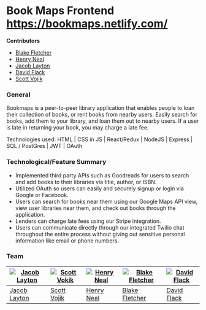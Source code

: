 # Book Maps Frontend https://bookmaps.netlify.com/

**Contributors**

- [Blake Fletcher](https://github.com/blkfltchr)
- [Henry Neal](https://github.com/henron1)
- [Jacob Layton](https://github.com/JacobLayton)
- [David Flack](https://github.com/Zooheck)
- [Scott Vojik](https://github.com/sk-vojik)

### General

Bookmaps is a peer-to-peer library application that enables people to loan their collection of books, or rent books from nearby users. Easily search for books, add them to your library, and loan them out to nearby users. If a user is late in returning your book, you may charge a late fee.

Technologies used: HTML | CSS in JS | React/Redux | NodeJS | Express | SQL / PostGres | JWT | OAuth

### Technological/Feature Summary

- Implemented third party APIs such as Goodreads for users to search and add books to their libraries via title, author, or ISBN.
- Utilized OAuth so users can easily and securely signup or login via Google or Facebook.
- Users can search for books near them using our Google Maps API view, view user libraries near them, and check out books through the application.
- Lenders can charge late fees using our Stripe integration.
- Users can communicate directly through our integrated Twilio chat throughout the entire process without giving out sensitive personal information like email or phone numbers.

### Team

| [![Jacob Layton](https://avatars0.githubusercontent.com/u/37566312?s=460&v=4)](https://github.com/JacobLayton) | [![Scott Vokik](https://avatars2.githubusercontent.com/u/42751802?s=460&v=4)](https://github.com/sk-vojik) | [![Henry Neal](https://avatars2.githubusercontent.com/u/40742091?s=400&v=4)](https://github.com/henron1) | [![Blake Fletcher](https://avatars3.githubusercontent.com/u/27979651?s=400&v=4)](https://github.com/blkfltchr) | [![David Flack](https://avatars1.githubusercontent.com/u/35746437?s=400&v=4)](https://github.com/Zooheck) |
| -------------------------------------------------------------------------------------------------------------- | ---------------------------------------------------------------------------------------------------------- | -------------------------------------------------------------------------------------------------------- | -------------------------------------------------------------------------------------------------------------- | --------------------------------------------------------------------------------------------------------- |
| [Jacob Layton](https://github.com/JacobLayton)                                                                 | [Scott Vojik](https://github.com/sk-vojik)                                                                 | [Henry Neal](https://github.com/henron1)                                                                 | [Blake Fletcher](https://github.com/blkfltchr)                                                                 | [David Flack](https://github.com/Zooheck)                                                                 |
